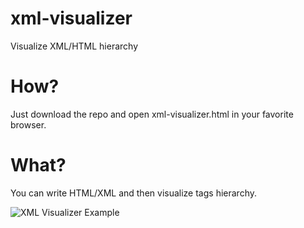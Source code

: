 # xml-visualizer
Visualize XML/HTML hierarchy 


# How?

Just download the repo and open xml-visualizer.html in your favorite browser.


# What?

You can write HTML/XML and then visualize tags hierarchy. 

![XML Visualizer Example](https://cdn.sunsed.com/m5904681/sed/github/xml-visualizer.png)
